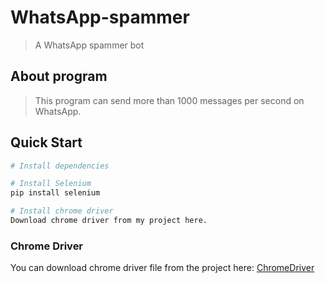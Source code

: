 # WhatsApp-spammer
> A WhatsApp spammer bot

## About program
> This program can send more than 1000 messages per second on WhatsApp.

## Quick Start

``` bash
# Install dependencies

# Install Selenium
pip install selenium

# Install chrome driver
Download chrome driver from my project here.
```
### Chrome Driver
You can download chrome driver file from the project here: [ChromeDriver](./chromedriver)
